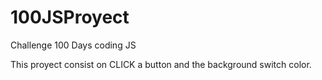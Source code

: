 # 100JSProyect
Challenge 100 Days coding JS 

This proyect consist on CLICK  a button and the background switch color.
